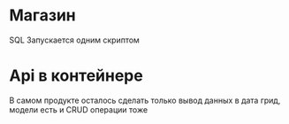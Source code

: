 # Магазин
SQL Запускается одним скриптом
# Api в контейнере
В самом продукте осталось сделать только вывод данных в дата грид, модели есть и CRUD операции тоже
